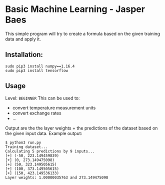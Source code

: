 # Basic Machine Learning - Jasper Baes

This simple program will try to create a formula based on the given training data and apply it. 

## Installation:
```
sudo pip3 install numpy==1.16.4
sudo pip3 install tensorflow
```

## Usage
Level: `BEGINNER`
This can be used to:

- convert temperature measurement units
- convert exchange rates
- ...

Output are the the layer weights + the predictions of the dataset based on the given input data. Example output:

```
$ python3 run.py 
Training dataset...
Calculating 5 predictions by 9 inputs... 
[+] (-50, 223.149459839)
[+] (0, 273.149475098)
[+] (50, 323.149505615)
[+] (100, 373.149505615)
[+] (150, 423.149536133)
Layer weights: 1.00000035763 and 273.149475098
```



